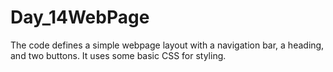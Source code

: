 # Day_14WebPage
The code defines a simple webpage layout with a navigation bar, a heading, and two buttons. It uses some basic CSS for styling.
